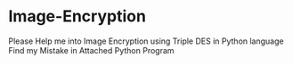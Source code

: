 # Image-Encryption
Please Help me into Image Encryption using Triple DES in Python language
Find my Mistake in Attached Python Program
